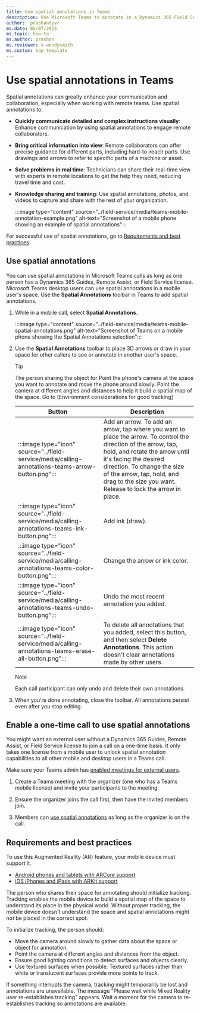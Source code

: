 ```yaml
---
title: Use spatial annotations in Teams
description: Use Microsoft Teams to annotate in a Dynamics 365 Field Service environment.
author:  prashantyvr
ms.date: 02/07/2025
ms.topic: how-to
ms.author: prashan
ms.reviewer: v-wendysmith
ms.custom: bap-template
---
```


# Use spatial annotations in Teams

<!--- This topic in Guides and RA. Topic is H2 in calling-annotations.md --->

Spatial annotations can greatly enhance your communication and collaboration, especially when working with remote teams. Use spatial annotations to:

- **Quickly communicate detailed and complex instructions visually**: Enhance communication by using spatial annotations to engage remote collaborators.
- **Bring critical information into view**: Remote collaborators can offer precise guidance for different parts, including hard-to-reach parts. Use drawings and arrows to refer to specific parts of a machine or asset.
- **Solve problems in real time**: Technicians can share their real-time view with experts in remote locations to get the help they need, reducing travel time and cost.
- **Knowledge sharing and training**: Use spatial annotations, photos, and videos to capture and share with the rest of your organization.

  :::image type="content" source="../field-service/media/teams-mobile-annotation-example.png" alt-text="Screenshot of a mobile phone showing an example of spatial annotations":::

For successful use of spatial annotations, go to [Requirements and best practices](#requirements-and-best-practices).

## Use spatial annotations

You can use spatial annotations in Microsoft Teams calls as long as one person has a Dynamics 365 Guides, Remote Assist, or Field Service license. Microsoft Teams desktop users can use spatial annotations in a mobile user's space. Use the **Spatial Annotations** toolbar in Teams to add spatial annotations.

1. While in a mobile call, select **Spatial Annotations**.

   :::image type="content" source="../field-service/media/teams-mobile-spatial-annotations.png" alt-text="Screenshot of Teams on a mobile phone showing the Spatial Annotations selection":::

1. Use the **Spatial Annotations** toolbar to place 3D arrows or draw in your space for other callers to see or annotate in another user's space.

   > [!TIP]
   > The person sharing the object for Point the phone's camera at the space you want to annotate and move the phone around slowly. Point the camera at different angles and distances to help it build a spatial map of the space. Go to [Environment considerations for good tracking]

   |Button|Description|
   |---------|----------------------------------------------------|
   |:::image type="icon" source="../field-service/media/calling-annotations-teams-arrow-button.png":::| Add an arrow. To add an arrow, tap where you want to place the arrow. To control the direction of the arrow, tap, hold, and rotate the arrow until it's facing the desired direction. To change the size of the arrow, tap, hold, and drag to the size you want. Release to lock the arrow in place.|
   |:::image type="icon" source="../field-service/media/calling-annotations-teams-ink-button.png":::|Add ink (draw).|
   |:::image type="icon" source="../field-service/media/calling-annotations-teams-color-button.png":::|Change the arrow or ink color.|
   |:::image type="icon" source="../field-service/media/calling-annotations-teams-undo-button.png":::|Undo the most recent annotation you added.|
   |:::image type="icon" source="../field-service/media/calling-annotations-teams-erase-all-button.png":::|To delete all annotations that you added, select this button, and then select **Delete Annotations**. This action doesn't clear annotations made by other users.|

   > [!NOTE]
   > Each call participant can only undo and delete their own annotations.

1. When you're done annotating, close the toolbar. All annotations persist even after you stop editing.

## Enable a one-time call to use spatial annotations

You might want an external user without a Dynamics 365 Guides, Remote Assist, or Field Service license to join a call on a one-time basis. It only takes one license from a mobile user to unlock spatial annotation capabilities to all other mobile and desktop users in a Teams call.

Make sure your Teams admin has [enabled meetings for external users](/microsoftteams/plan-meetings#meeting-options-for-guests-and-external-participants).

1. Create a Teams meeting with the organizer (one who has a Teams mobile license) and invite your participants to the meeting.

1. Ensure the organizer joins the call first, then have the invited members join.

1. Members can [use spatial annotations](#use-spatial-annotations) as long as the organizer is on the call.

## Requirements and best practices

To use this Augmented Reality (AR) feature, your mobile device must support it.

- [Android phones and tablets with ARCore support](https://developers.google.com/ar/devices)
- [iOS iPhones and iPads with ARKit support](https://developers.google.com/ar/devices#ios)

The person who shares their space for annotating should initialize tracking. Tracking enables the mobile device to build a spatial map of the space to understand its place in the physical world. Without proper tracking, the mobile device doesn't understand the space and spatial annotations might not be placed in the correct spot.

To initialize tracking, the person should:

- Move the camera around slowly to gather data about the space or object for annotation.
- Point the camera at different angles and distances from the object.
- Ensure good lighting conditions to detect surfaces and objects clearly.
- Use textured surfaces when possible. Textured surfaces rather than white or translucent surfaces provide more points to track.

If something interrupts the camera, tracking might temporarily be lost and annotations are unavailable. The message "Please wait while Mixed Reality user re-establishes tracking" appears. Wait a moment for the camera to re-establishes tracking so annotations are available.